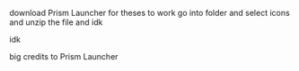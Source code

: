download Prism Launcher for theses to work
go into folder and select icons 
and unzip the file and idk

idk

big credits to Prism Launcher
